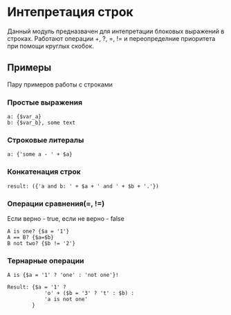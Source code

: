 # Интепретация строк
Данный модуль предназвачен для интепретации блоковых выражений в строках. Работают операции +, ?, =, != и переопределние приоритета при помощи круглых скобок.

## Примеры
Пару примеров работы с строками

### Простые выражения
```
a: {$var_a}
b: {$var_b}, some text
```

### Строковые литералы
```
a: {'some a - ' + $a}
```

### Конкатенация строк
```
result: ({'a and b: ' + $a + ' and ' + $b + '.'})
```

### Операции сравнения(=, !=)
Если верно - true, если не верно - false
```
A is one? {$a = '1'}
A == B? {$a=$b}
B not two? {$b != '2'}
```

### Тернарные операции
```
A is {$a = '1' ? 'one' : 'not one'}!

Result: {$a = '1' ?
            'o' + ($b = '3' ? 't' : $b) :
            'a is not one'
        }
```